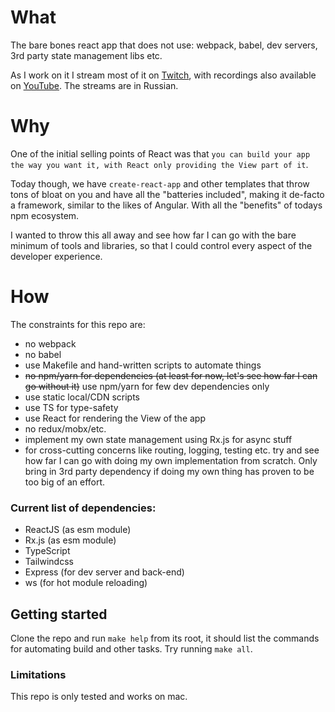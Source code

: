 # What
The bare bones react app that does not use: webpack, babel, dev servers, 3rd party state management libs etc.

As I work on it I stream most of it on [Twitch](https://www.twitch.tv/asugak), with recordings also available on [YouTube](https://www.youtube.com/channel/UCG1PR2mmXDTtPKoXqsfhFdA). The streams are in Russian.

# Why
One of the initial selling points of React was that `you can build your app the way you want it, with React only providing the View part of it`.

Today though, we have `create-react-app` and other templates that throw tons of bloat on you and have all the "batteries included", making it de-facto a framework, similar to the likes of Angular. With all the "benefits" of todays npm ecosystem.

I wanted to throw this all away and see how far I can go with the bare minimum of tools and libraries, so that I could control every aspect of the developer experience.

# How
The constraints for this repo are:
- no webpack
- no babel
- use Makefile and hand-written scripts to automate things
- ~~no npm/yarn for dependencies (at least for now, let's see how far I can go without it)~~ use npm/yarn for few dev dependencies only
- use static local/CDN scripts
- use TS for type-safety
- use React for rendering the View of the app
- no redux/mobx/etc.
- implement my own state management using Rx.js for async stuff
- for cross-cutting concerns like routing, logging, testing etc. try and see how far I can go with doing my own implementation from scratch. Only bring in 3rd party dependency if doing my own thing has proven to be too big of an effort. 

### Current list of dependencies:
- ReactJS (as esm module)
- Rx.js (as esm module)
- TypeScript
- Tailwindcss
- Express (for dev server and back-end)
- ws (for hot module reloading)


## Getting started

Clone the repo and run `make help` from its root, it should list the commands for automating build and other tasks. Try running `make all`.

### Limitations
This repo is only tested and works on mac.

